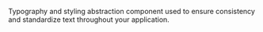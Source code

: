 Typography and styling abstraction component used to ensure consistency and standardize text throughout your application.
